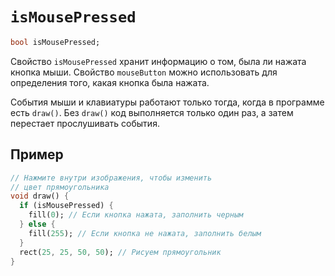 # `isMousePressed`

```dart
bool isMousePressed;
```

Свойство `isMousePressed` хранит информацию о том, была ли нажата кнопка мыши. Свойство `mouseButton` можно использовать для определения того, какая кнопка была нажата.

События мыши и клавиатуры работают только тогда, когда в программе есть `draw()`. Без `draw()` код выполняется только один раз, а затем перестает прослушивать события.

## Пример

```dart
// Нажмите внутри изображения, чтобы изменить
// цвет прямоугольника
void draw() {
  if (isMousePressed) {
    fill(0); // Если кнопка нажата, заполнить черным
  } else {
    fill(255); // Если кнопка не нажата, заполнить белым
  }
  rect(25, 25, 50, 50); // Рисуем прямоугольник
}
```
